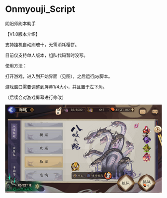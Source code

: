 # Onmyouji_Script
阴阳师刷本助手


【V1.0版本介绍】

支持挂机自动刷魂十，无需消耗樱饼。

目前仅支持单人版本，组队代码暂时没写。

使用方法：

打开游戏，进入到开始界面（见图），之后运行py脚本。

游戏窗口需要调整到屏幕1/4大小，并且置于左下角。

（后续会对游戏屏幕进行修改）

![魂十界面](微信截图_20200206104015.png)

